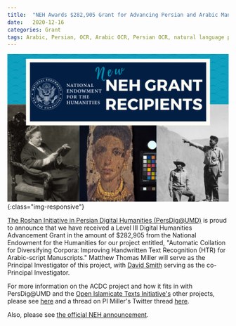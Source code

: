 ```yaml
---
title:  "NEH Awards $282,905 Grant for Advancing Persian and Arabic Manuscript HTR to Roshan Institute at UMD"
date:   2020-12-16
categories: Grant
tags: Arabic, Persian, OCR, Arabic OCR, Persian OCR, natural language processing, machine learning, artificial intelligence, digital humanities, Persian digital humanities, Arabic digital humanities, manuscripts, HTR
---
```

![NEH Logo](/images/NEH.jpg){:class="img-responsive"}

[The Roshan Initiative in Persian Digital Humanities (PersDig@UMD)](https://persdig.umd.edu/) is proud to announce that we have received a Level III Digital Humanities Advancement Grant in the amount of $282,905 from the National Endowment for the Humanities for our project entitled, "Automatic Collation for Diversifying Corpora: Improving Handwritten Text Recognition (HTR) for Arabic-script Manuscripts." Matthew Thomas Miller will serve as the Principal Investigator of this project, with [David Smith](https://www.khoury.northeastern.edu/people/david-smith/) serving as the co-Principal Investigator.
 
For more information on the ACDC project and how it fits in with PersDig@UMD and the [Open Islamicate Texts Initiative's](https://www.openiti.org/) other projects, please see [here](https://openiti.org/projects/ACDC.html) and a thread on PI Miller's Twitter thread [here](https://twitter.com/M_T_Miller/status/1339315848373297158).

Also, please see [the official NEH announcement](https://www.neh.gov/news/neh-announces-33-million-213-humanities-projects-nationwide).
